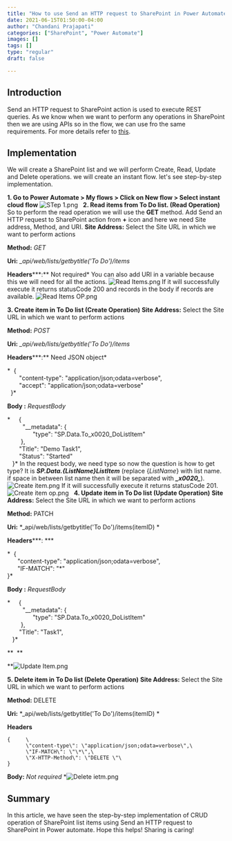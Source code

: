```yaml
---
title: "How to use Send an HTTP request to SharePoint in Power Automate?"
date: 2021-06-15T01:50:00-04:00
author: "Chandani Prajapati"
categories: ["SharePoint", "Power Automate"]
images: []
tags: []
type: "regular"
draft: false

---
```


## Introduction 
Send an HTTP request to SharePoint action is used to execute REST
queries. As we know when we want to perform any operations in SharePoint
then we are using APIs so in the flow, we can use fro the same
requirements.
For more details refer to
[this](https://docs.microsoft.com/en-us/sharepoint/dev/business-apps/power-automate/guidance/working-with-send-sp-http-request).

## Implementation 
We will create a SharePoint list and we will perform Create, Read,
Update and Delete operations. we will create an instant flow. let\'s see
step-by-step implementation.
 

**1. Go to Power Automate \> My flows \> Click on New flow \> Select
instant cloud flow**
![STep 1.png](https://techcommunity.microsoft.com/t5/image/serverpage/image-id/288069i322382E6EFAFEC13/image-size/large?v=v2&px=999 "STep 1.png")
 
**2. Read items from To Do list. (Read Operation)**
So to perform the read operation we will use the **GET** method.
Add Send an HTTP request to SharePoint action from **+** icon and here
we need Site address, Method, and URI.
**Site Address:** Select the Site URL in which we want to perform
actions

**Method:** *GET*

**Uri:** *\_api/web/lists/getbytitle(\'To Do\')/items*

**Headers*****:** Not required*
You can also add URI in a variable because this we will need for all the
actions.
![Read Items.png](https://techcommunity.microsoft.com/t5/image/serverpage/image-id/288070iC415BF2E9258F5C0/image-size/large?v=v2&px=999 "Read Items.png")
If it will successfully execute it returns statusCode 200 and records in
the body if records are available.
![Read Items OP.png](https://techcommunity.microsoft.com/t5/image/serverpage/image-id/288083iA55015B4873A2108/image-size/large?v=v2&px=999 "Read Items OP.png")
 

**3. Create item in To Do list (Create Operation)**
**Site Address:** Select the Site URL in which we want to perform
actions

**Method:** *POST*

**Uri:** *\_api/web/lists/getbytitle(\'To Do\')/items*

**Headers*****:** Need JSON object*

*  {\
       \"content-type\": \"application/json;odata=verbose\",\
       \"accept\": \"application/json;odata=verbose\"\
  }*

**Body :** *RequestBody*

*     {\
         \"\_\_metadata\": {\
               \"type\": \"SP.Data.To_x0020_DoListItem\"\
        },\
       \"Title\": \"Demo Task1\",\
       \"Status\": \"Started\"\
   }*
In the request body, we need type so now the question is how to get
type? It is ***SP.Data.{ListName}ListItem*** (replace {*ListName*} with
list name. if space in between list name then it will be separated with
***\_x0020\_***).
![Create item.png](https://techcommunity.microsoft.com/t5/image/serverpage/image-id/288073i920EFE8CE6406947/image-size/large?v=v2&px=999 "Create item.png")
If it will successfully execute it returns statusCode 201.
![Create item op.png](https://techcommunity.microsoft.com/t5/image/serverpage/image-id/288082i98AD4FD9BF6B56E7/image-size/large?v=v2&px=999 "Create item op.png")
 
**4. Update item in To Do list (Update Operation)**
**Site Address:** Select the Site URL in which we want to perform
actions

**Method:** PATCH

**Uri:** *\_api/web/lists/getbytitle(\'To Do\')/items(itemID) *

**Headers*****: ***

*  {\
      \"content-type\": \"application/json;odata=verbose\",\
      \"IF-MATCH\": \"\*\"\
}*

**Body :** *RequestBody*

*     {\
         \"\_\_metadata\": {\
               \"type\": \"SP.Data.To_x0020_DoListItem\"\
        },\
       \"Title\": \"Task1\",\
   }*

**  **

**![Update Item.png](https://techcommunity.microsoft.com/t5/image/serverpage/image-id/288076i791D97200BD29A67/image-size/large?v=v2&px=999 "Update Item.png")
 

**5. Delete item in To Do list (Delete Operation)**
**Site Address:** Select the Site URL in which we want to perform
actions

**Method:** DELETE

**Uri:** *\_api/web/lists/getbytitle(\'To Do\')/items(itemID) *

**Headers**

```
{     \
      \"content-type\": \"application/json;odata=verbose\",\
      \"IF-MATCH\": \"\*\",\
      \"X-HTTP-Method\": \"DELETE \"\
}
```

**Body:** *Not required*
*![Delete ietm.png](https://techcommunity.microsoft.com/t5/image/serverpage/image-id/288078i11A2FD5057908D2D/image-size/large?v=v2&px=999 "Delete ietm.png")

## Summary 

In this article, we have seen the step-by-step implementation of CRUD
operation of SharePoint list items using Send an HTTP request to
SharePoint in Power automate.
Hope this helps!
Sharing is caring!
